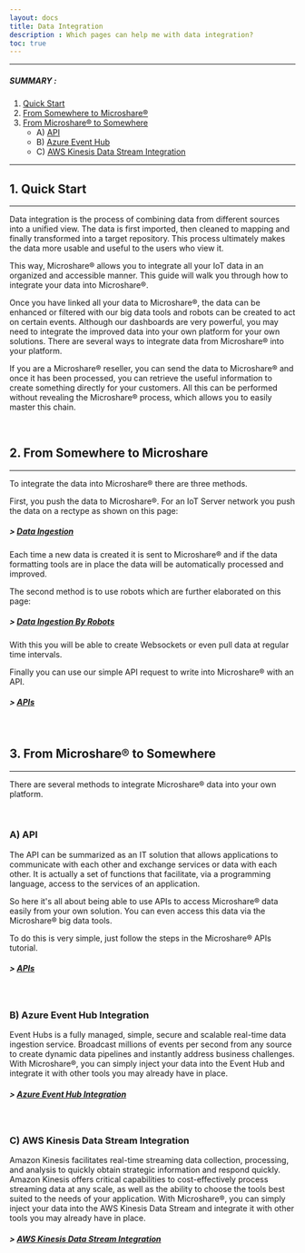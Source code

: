 ```yaml
---
layout: docs
title: Data Integration
description : Which pages can help me with data integration?
toc: true
---
```


---------------------------------------

##### SUMMARY : 

1. [Quick Start](./#1-quick-start)
2. [From Somewhere to Microshare®](./#2-from-somewhere-to-microshare)
3. [From Microshare® to Somewhere](./#3-from-microshare-to-somewhere)
    - A) [API](./#a-api)
    - B) [Azure Event Hub](./#b-azure-event-hub-integration)
    - C) [AWS Kinesis Data Stream Integration](./#c-aws-kinesis-data-stream-integration)

---------------------------------------



## 1. Quick Start
---------------------------------------

Data integration is the process of combining data from different sources into a unified view. The data is first imported, then cleaned to mapping and finally transformed into a target repository. This process ultimately makes the data more usable and useful to the users who view it.

This way, Microshare® allows you to integrate all your IoT data in an organized and accessible manner. This guide will walk you through how to integrate your data into Microshare®.

Once you have linked all your data to Microshare®, the data can be enhanced or filtered with our big data tools and robots can be created to act on certain events.
Although our dashboards are very powerful, you may need to integrate the improved data into your own platform for your own solutions. There are several ways to integrate data from Microshare® into your platform.

If you are a Microshare® reseller, you can send the data to Microshare® and once it has been processed, you can retrieve the useful information to create something directly for your customers. All this can be performed without revealing the Microshare® process, which allows you to easily master this chain.

<br>

## 2. From Somewhere to Microshare
---------------------------------------

To integrate the data into Microshare® there are three methods. 

First, you push the data to Microshare®. 
For an IoT Server network you push the data on a rectype as shown on this page: 
##### > [Data Ingestion](/docs/2/technical/microshare-platform-advanced/data-ingestion/)
Each time a new data is created it is sent to Microshare® and if the data formatting tools are in place the data will be automatically processed and improved.

The second method is to use robots which are further elaborated on this page:
##### > [Data Ingestion By Robots](/docs/2/technical/microshare-platform-advanced/data-ingestion-by-robots/)
With this you will be able to create Websockets or even pull data at regular time intervals.

Finally you can use our simple API request to write into Microshare® with an API.
##### > [APIs](/docs/2/technical/api/quick-start/)

<br>

## 3. From Microshare® to Somewhere
---------------------------------------

There are several methods to integrate Microshare® data into your own platform.

<br>

### A) API

The API can be summarized as an IT solution that allows applications to communicate with each other and exchange services or data with each other. It is actually a set of functions that facilitate, via a programming language, access to the services of an application.

So here it's all about being able to use APIs to access Microshare® data easily from your own solution. 
You can even access this data via the Microshare® big data tools. 

To do this is very simple, just follow the steps in the Microshare® APIs tutorial.
##### > [APIs](/docs/2/technical/api/quick-start/)

<br>

### B) Azure Event Hub Integration

Event Hubs is a fully managed, simple, secure and scalable real-time data ingestion service. Broadcast millions of events per second from any source to create dynamic data pipelines and instantly address business challenges.
With Microshare®, you can simply inject your data into the Event Hub and integrate it with other tools you may already have in place.
##### > [Azure Event Hub Integration](/docs/2/technical/extra-information/azure-event-hub-integration/)

<br>

### C) AWS Kinesis Data Stream Integration

Amazon Kinesis facilitates real-time streaming data collection, processing, and analysis to quickly obtain strategic information and respond quickly. Amazon Kinesis offers critical capabilities to cost-effectively process streaming data at any scale, as well as the ability to choose the tools best suited to the needs of your application.
With Microshare®, you can simply inject your data into the AWS Kinesis Data Stream and integrate it with other tools you may already have in place.
##### > [AWS Kinesis Data Stream Integration](/docs/2/technical/extra-information/aws-kinesis-data-stream-integration/)